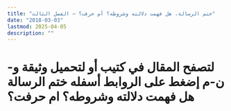 ```yaml
---
title: "ختم الرسالة، هل فهمت دلالته وشروطه؟ أم حرفت؟ – الفصل الثالث"
date: "2018-03-03"
lastmod: 2025-04-05
description: ""
---
```

# **لتصفح المقال في كتيب أو لتحميل وثيقة و-ن-م إضغط على الروابط أسفله** **ختم الرسالة هل فهمت دلالته وشروطه؟ ام حرفت؟**

###
